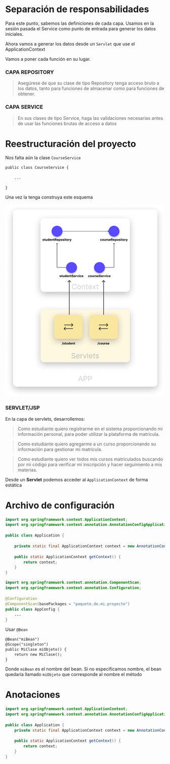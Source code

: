 # Separación de responsabilidades

Para este punto, sabemos las definiciones de cada capa. Usamos en la sesión pasada el Service como punto de entrada para generar los datos iniciales.



Ahora vamos a generar los datos desde un `Servlet` que use el ApplicationContext

Vamos a poner cada función en su lugar.


### CAPA REPOSITORY
> Asegúrese de que su clase de tipo Repository tenga acceso bruto a los datos, tanto para funciones de almacenar como para funciones de obtener.

### CAPA SERVICE
> En sus clases de tipo Service, haga las validaciones necesarias antes de usar las funciones brutas de acceso a datos

# Reestructuración del proyecto

Nos falta aún la clase `CourseService`

```
public class CourseService {

    ...

}
```
Una vez la tenga construya este esquema

<p align="center">
    <img src="https://raw.githubusercontent.com/Domiciano/Compunet2-251/refs/heads/main/Images/image10.png" width="512">
</p>


### SERVLET/JSP

En la capa de servlets, desarrollemos:

> Como estudiante quiero registrarme en el sistema proporcionando mi información personal, para poder utilizar la plataforma de matrícula.

> Como estudiante quiero agregarme a un curso proporcionando su información para gestionar mi matrícula.

> Como estudiante quiero ver todos mis cursos matriculados buscando por mi código para verificar mi inscripción y hacer seguimiento a mis materias.


Desde un **Servlet** podemos acceder al `ApplicationContext` de forma estática


# Archivo de configuración

```java
import org.springframework.context.ApplicationContext;
import org.springframework.context.annotation.AnnotationConfigApplicationContext;

public class Application {

    private static final ApplicationContext context = new AnnotationConfigApplicationContext(AppConfig.class);

    public static ApplicationContext getContext() {
        return context;
    }
}
```

```java
import org.springframework.context.annotation.ComponentScan;
import org.springframework.context.annotation.Configuration;

@Configuration
@ComponentScan(basePackages = "paquete.de.mi.proyecto")
public class AppConfig {
    ...
}
```

Usar `@Bean`

```
@Bean("miBean")
@Scope("singleton") 
public MiClase miObjeto() {
    return new MiClase();
}
```
Donde `miBean` es el nombre del bean. Si no especificamos nombre, el bean quedaría llamado `miObjeto` que corresponde al nombre el método

# Anotaciones

```java
import org.springframework.context.ApplicationContext;
import org.springframework.context.annotation.AnnotationConfigApplicationContext;

public class Application {
    private static final ApplicationContext context = new AnnotationConfigApplicationContext("org.example.app");

    public static ApplicationContext getContext() {
        return context;
    }
}
```


